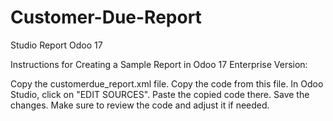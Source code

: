 # Customer-Due-Report
Studio Report Odoo 17

Instructions for Creating a Sample Report in Odoo 17 Enterprise Version:

Copy the customerdue_report.xml file.
Copy the code from this file.
In Odoo Studio, click on "EDIT SOURCES".
Paste the copied code there.
Save the changes.
Make sure to review the code and adjust it if needed.
